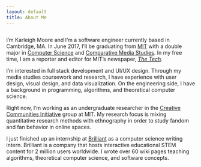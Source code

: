 ```yaml
---
layout: default
title: About Me
---
```


<img href="/assets/img/karleighmoore.jpg">

I’m Karleigh Moore and I’m a software engineer currently based in Cambridge, MA. In June 2017, I’ll be graduating from [MIT](http://mit.edu) with a double major in [Computer Science](http://eecs.mit.edu) and [Comparative Media Studies](http://cmsw.mit.edu). In my free time, I am a reporter and editor for MIT’s newspaper, [<i>The Tech</i>](http://thetech.com).

I’m interested in full stack development and UI/UX design. Through my media studies coursework and research, I have experience with user design, visual design, and data visualization. On the engineering side, I have a background in programming, algorithms, and theoretical computer science.

Right now, I’m working as an undergraduate researcher in the [Creative Communities Initiative](http://ccimit.mit.edu/) group at MIT. My research focus is mixing quantitative research methods with ethnography in order to study fandom and fan behavior in online spaces.

I just finished up an internship at [Brilliant](http://brilliant.org) as a computer science writing intern. Brilliant is a company that hosts interactive educational STEM content for 2 million users worldwide. I wrote over 60 wiki pages teaching algorithms, theoretical computer science, and software concepts.

